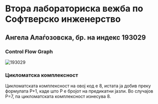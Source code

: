 # Втора лабораториска вежба по Софтверско инженерство
## Ангела Алаѓозовска, бр. на индекс 193029
### Control Flow Graph
![193029](https://user-images.githubusercontent.com/82347059/120124516-0316cf80-c1b5-11eb-863e-40449c425c32.png)
### Цикломатска комплексност
Цикломатската комплексност на овој код е 8, истата ја добив преку формулата P+1, каде што P е бројот на предикатни јазли. 
Во случајoв P=7, па цикломатската комплексност изнесува 8.
